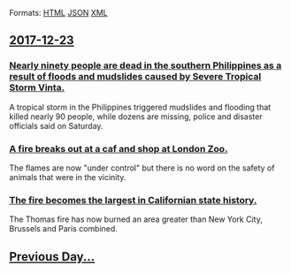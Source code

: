 
Formats: [HTML](2017/12/23/index.html)  [JSON](2017/12/23/index.json)  [XML](2017/12/23/index.xml)  

## [2017-12-23](/news/2017/12/23/index.md)

### [Nearly ninety people are dead in the southern Philippines as a result of floods and mudslides caused by Severe Tropical Storm Vinta. ](/news/2017/12/23/nearly-ninety-people-are-dead-in-the-southern-philippines-as-a-result-of-floods-and-mudslides-caused-by-severe-tropical-storm-vinta.md)
A tropical storm in the Philippines triggered mudslides and flooding that killed nearly 90 people, while dozens are missing, police and disaster officials said on Saturday.

### [A fire breaks out at a caf and shop at London Zoo. ](/news/2017/12/23/a-fire-breaks-out-at-a-cafe-and-shop-at-london-zoo.md)
The flames are now &quot;under control&quot; but there is no word on the safety of animals that were in the vicinity.

### [The fire becomes the largest in Californian state history. ](/news/2017/12/23/the-fire-becomes-the-largest-in-californian-state-history.md)
The Thomas fire has now burned an area greater than New York City, Brussels and Paris combined.

## [Previous Day...](/news/2017/12/22/index.md)


